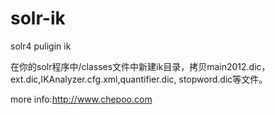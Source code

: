 solr-ik
=======

solr4 puligin ik

<fieldType name="ik_text" class="solr.TextField"> 
       <analyzer class="org.wltea.analyzer.lucene.IKAnalyzer" useSmart="true"/> 
</fieldType>

在你的solr程序中/classes文件中新建ik目录，拷贝main2012.dic，ext.dic,IKAnalyzer.cfg.xml,quantifier.dic,
stopword.dic等文件。

more info:http://www.chepoo.com

